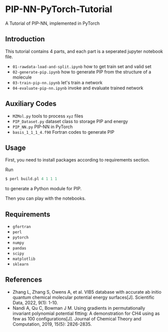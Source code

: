 # PIP-NN-PyTorch-Tutorial

A Tutorial of PIP-NN, implemented in PyTorch

## Introduction

This tutorial contains 4 parts, and each part is a seperated jupyter notebook file.

- `01-rawdata-load-and-split.ipynb` how to get train set and valid set
- `02-generate-pip.ipynb` how to generate PIP from the structure of a molecule
- `03-train-pip-nn.ipynb` let's train a network
- `04-evaluate-pip-nn.ipynb` invoke and evaluate trained network

## Auxiliary Codes

- `MZMol.py` tools to process `xyz` files
- `PIP_Dataset.py` dataset class to storage PIP and energy
- `PIP_NN.py` PIP-NN in PyTorch
- `basis_1_1_1_4.f90` Fortran codes to generate PIP

## Usage

First, you need to install packages according to requirements section.

Run

```perl
$ perl build.pl 4 1 1 1
```

to generate a Python module for PIP.

Then you can play with the notebooks.

## Requirements

- `gfortran`
- `perl`
- `pytorch`
- `numpy`
- `pandas`
- `scipy`
- `matplotlib`
- `sklearn`

## References

- Zhang L, Zhang S, Owens A, et al. VIB5 database with accurate ab initio quantum chemical molecular potential energy surfaces[J]. Scientific Data, 2022, 9(1): 1-10.
- Nandi A, Qu C, Bowman J M. Using gradients in permutationally invariant polynomial potential fitting: A demonstration for CH4 using as few as 100 configurations[J]. Journal of Chemical Theory and Computation, 2019, 15(5): 2826-2835.
